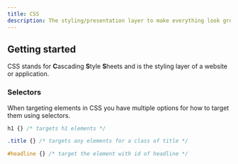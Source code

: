 ```yaml
---
title: CSS
description: The styling/presentation layer to make everything look great
---
```


## Getting started

CSS stands for **C**ascading **S**tyle **S**heets and is the styling layer of a website or application.

### Selectors

When targeting elements in CSS you have multiple options for how to target them using selectors.

```css
h1 {} /* targets h1 elements */

.title {} /* targets any elements for a class of title */

#headline {} /* target the element with id of headline */
```
